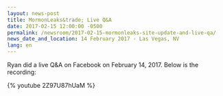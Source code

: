 ```yaml
---
layout: news-post
title: MormonLeaks&trade; Live Q&A 
date: 2017-02-15 12:00:00 -0500
permalink: /newsroom/2017-02-15-mormonleaks-site-update-and-live-qa/
news_date_and_location: 14 February 2017 - Las Vegas, NV
lang: en
---
```

Ryan did a live Q&A on Facebook on February 14, 2017. Below is the recording:

{% youtube 2Z97U87hUaM %}
